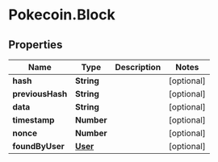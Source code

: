# Pokecoin.Block

## Properties

Name | Type | Description | Notes
------------ | ------------- | ------------- | -------------
**hash** | **String** |  | [optional] 
**previousHash** | **String** |  | [optional] 
**data** | **String** |  | [optional] 
**timestamp** | **Number** |  | [optional] 
**nonce** | **Number** |  | [optional] 
**foundByUser** | [**User**](User.md) |  | [optional] 


